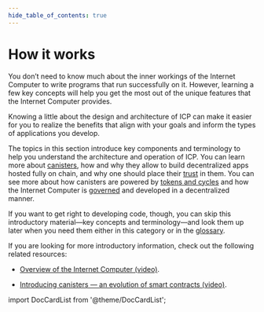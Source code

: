 ```yaml
---
hide_table_of_contents: true
---
```


# How it works

You don’t need to know much about the inner workings of the Internet Computer to write programs that run successfully on it. However, learning a few key concepts will help you get the most out of the unique features that the Internet Computer provides.

Knowing a little about the design and architecture of ICP can make it easier for you to realize the benefits that align with your goals and inform the types of applications you develop.

The topics in this section introduce key components and terminology to help you understand the architecture and operation of ICP. You can learn more about [canisters](./canisters-code.md), how and why they allow to build decentralized apps hosted fully on chain, and why one should place their [trust](./trust-in-canisters.md) in them. You can see more about how canisters are powered by [tokens and cycles](tokens-cycles.md) and how the Internet Computer is [governed](./governance.md) and developed in a decentralized manner.

If you want to get right to developing code, though, you can skip this introductory material—key concepts and terminology—and look them up later when you need them either in this category or in the [glossary](/docs/references/glossary.md).

If you are looking for more introductory information, check out the following related resources:

- [Overview of the Internet Computer (video)](https://www.youtube.com/watch?v=XgsOKP224Zw).

- [Introducing canisters — an evolution of smart contracts (video)](https://www.youtube.com/watch?v=LKpGuBOXxtQ).

import DocCardList from '@theme/DocCardList';

<DocCardList />
